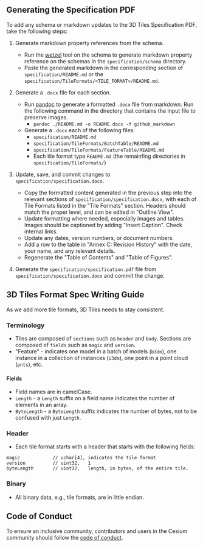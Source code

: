## Generating the Specification PDF

To add any schema or markdown updates to the 3D Tiles Specification PDF, take the following steps:

1. Generate markdown property references from the schema.
    * Run the [wetzel](https://github.com/AnalyticalGraphicsInc/wetzel) tool on the schema to generate markdown property reference on the schemas in the `specification/schema` directory.
    * Paste the generated markdown in the corresponding section of `specification/README.md` or the `specification/TileFormats/<TILE_FORMAT>/README.md`.

1. Generate a `.docx` file for each section.
    * Run [pandoc](https://pandoc.org/demos.html) to generate a formatted `.docx` file from markdown. Run the following command in the directory that contains the input file to preserve images.
        * `pandoc ./README.md -o README.docx -f github_markdown`
    * Generate a `.docx` each of the following files:
        * `specification/README.md`
        * `specification/TileFormats/BatchTable/README.md`
        * `specification/TileFormats/FeatureTable/README.md`
        * Each tile format type `README.md` (the remainfing directories in `specification/TileFormats/`)

1. Update, save, and commit changes to `specification/specification.docx`.
    * Copy the formatted content generated in the previous step into the relevant sections of `specification/specification.docx`, with each of Tile Formats listed in the "Tile Formats" section. Headers should match the proper level, and can be edited in "Outline View".
    * Update formatting where needed, especially images and tables. Images should be captioned by adding "Insert Caption".  Check internal links.
    * Update any dates, version numbers, or document numbers.
    * Add a row to the table in "Annex C: Revision History" with the date, your name, and any relevant details.
    * Regenerate the "Table of Contents" and "Table of Figures".

1. Generate the `specification/specification.pdf` file from `specification/specification.docx` and commit the change.

## 3D Tiles Format Spec Writing Guide

As we add more tile formats, 3D Tiles needs to stay consistent.

### Terminology

* Tiles are composed of `sections` such as `header` and `body`.  Sections are composed of `fields` such as `magic` and `version`.
* "Feature" - indicates one model in a batch of models (`b3dm`), one instance in a collection of instances (`i3dm`), one point in a point cloud (`pnts`), etc.

#### Fields

* Field names are in camelCase.
* `Length` - a `Length` suffix on a field name indicates the number of elements in an array.
* `ByteLength` - a `ByteLength` suffix indicates the number of bytes, not to be confused with just `Length`.

### Header

* Each tile format starts with a header that starts with the following fields:
```
magic            // uchar[4], indicates the tile format
version          // uint32,   1
byteLength       // uint32,   length, in bytes, of the entire tile.
```

### Binary

* All binary data, e.g., tile formats, are in little endian.

## Code of Conduct

To ensure an inclusive community, contributors and users in the Cesium community should follow the [code of conduct](./CODE_OF_CONDUCT.md).
